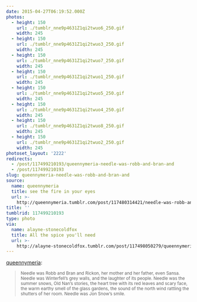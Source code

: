 ```yaml
---
date: 2015-04-27T06:19:52.000Z
photos:
  - height: 150
    url: ./tumblr_nne9p4631Z1qi2twuo6_250.gif
    width: 245
  - height: 150
    url: ./tumblr_nne9p4631Z1qi2twuo3_250.gif
    width: 245
  - height: 150
    url: ./tumblr_nne9p4631Z1qi2twuo7_250.gif
    width: 245
  - height: 150
    url: ./tumblr_nne9p4631Z1qi2twuo1_250.gif
    width: 245
  - height: 150
    url: ./tumblr_nne9p4631Z1qi2twuo5_250.gif
    width: 245
  - height: 150
    url: ./tumblr_nne9p4631Z1qi2twuo4_250.gif
    width: 245
  - height: 150
    url: ./tumblr_nne9p4631Z1qi2twuo8_250.gif
    width: 245
  - height: 150
    url: ./tumblr_nne9p4631Z1qi2twuo2_250.gif
    width: 245
photoset_layout: '2222'
redirects:
  - /post/117499210193/queennymeria-needle-was-robb-and-bran-and
  - /post/117499210193
slug: queennymeria-needle-was-robb-and-bran-and
source:
  name: queennymeria
  title: see the fire in your eyes
  url: >-
    http://queennymeria.tumblr.com/post/117480314421/needle-was-robb-and-bran-and-rickon-her-mother
title: ''
tumblrid: 117499210193
type: photo
via:
  name: alayne-stonecoldfox
  title: All the spice you'll need
  url: >-
    http://alayne-stonecoldfox.tumblr.com/post/117498050279/queennymeria-needle-was-robb-and-bran-and-rickon
---
```

<p><a class="tumblr_blog" href="http://queennymeria.tumblr.com/post/117480314421">queennymeria</a>:</p>

<blockquote><div><small>Needle was Robb and Bran and Rickon, her mother and her father, even Sansa. Needle was Winterfell’s grey walls, and the laughter of its people. Needle was the summer snows, Old Nan’s stories, the heart tree with its red leaves and scary face, the warm earthy smell of the glass gardens, the sound of the north wind rattling the shutters of her room. Needle was Jon Snow’s smile. </small></div></blockquote>
